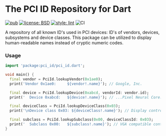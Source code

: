 # The PCI ID Repository for Dart

[![pub](https://img.shields.io/pub/v/pci_id.svg)](https://pub.dev/packages/pci_id)
[![license: BSD](https://img.shields.io/badge/license-BSD-yellow.svg)](https://opensource.org/licenses/BSD-3-Clause)
[![style: lint](https://img.shields.io/badge/style-lint-4BC0F5.svg)](https://pub.dev/packages/lint)
![CI](https://github.com/jpnurmi/pci_id.dart/workflows/CI/badge.svg)

A repository of all known ID's used in PCI devices: ID's of vendors,
devices, subsystems and device classes. This package can be utilized
to display human-readable names instead of cryptic numeric codes.

### Usage

```dart
import 'package:pci_id/pci_id.dart';

void main() {
  final vendor = PciId.lookupVendor(0x1ae0);
  print('Vendor 0x1ae0:     ${vendor!.name}'); // Google, Inc.

  final device = PciId.lookupDevice(0xabcd, vendorId: vendor.id);
  print('  Device 0xabcd:   ${device!.name}'); // ...Pixel Neural Core...

  final deviceClass = PciId.lookupDeviceClass(0x03);
  print('\nDevice class 0x03: ${deviceClass!.name}'); // Display controller

  final subclass = PciId.lookupSubclass(0x00, deviceClassId: 0x03);
  print('  Subclass 0x00:   ${subclass!.name}'); // VGA compatible controller
}
```

